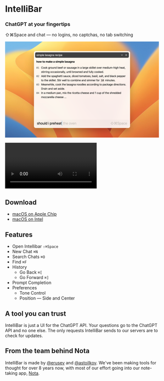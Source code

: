 # IntelliBar

### ChatGPT at your fingertips

⇧⌘Space and chat — no logins, no captchas, no tab switching

![Hero shot](./assets/hero.png)

![IntelliBar Video](./assets/video.mp4)

## Download

- [macOS on Apple Chip](https://s.caret.io/apps/3/download/arm64-mac)
- [macOS on Intel](https://s.caret.io/apps/3/download/mac)

## Features

- Open Intellibar `⇧⌘Space`
- New Chat `⌘N`
- Search Chats `⌘O`
- Find `⌘F`
- History
    - Go Back `⌘[`
    - Go Forward `⌘]`
- Prompt Completion
- Preferences
    - Tone Control
    - Position — Side and Center

## A tool you can trust

IntelliBar is just a UI for the ChatGPT API. Your questions go to the ChatGPT API and no one else. The only requests IntelliBar sends to our servers are to check for updates.

## From the team behind Nota

IntelliBar is made by [@erusev](https://github.com/erusev) and [@astoilkov](https://github.com/astoilkov). We've been making tools for thought for over 8 years now, with most of our effort going into our note-taking app, [Nota](https://nota.md/).

